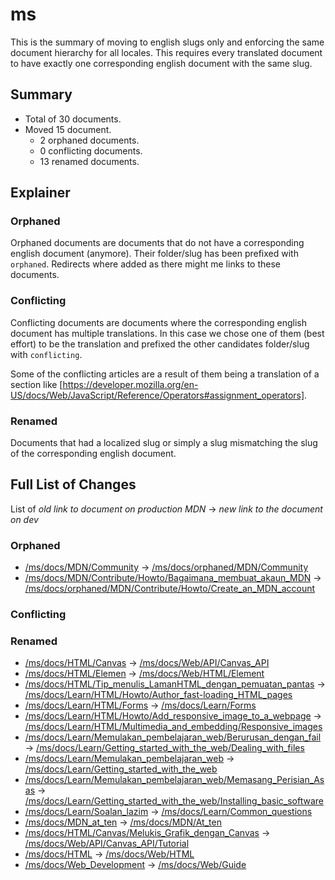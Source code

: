 # ms

This is the summary of moving to english slugs only and enforcing the same
document hierarchy for all locales. This requires every translated document to
have exactly one corresponding english document with the same slug.

## Summary

* Total of 30 documents.
* Moved 15 document.
  * 2 orphaned documents.
  * 0 conflicting documents.
  * 13 renamed documents.

## Explainer

### Orphaned

Orphaned documents are documents that do not have a corresponding english
document (anymore). Their folder/slug has been prefixed with `orphaned`.
Redirects where added as there might me links to these documents.

### Conflicting

Conflicting documents are documents where the corresponding english document has
multiple translations. In this case we chose one of them (best effort) to be the
translation and prefixed the other candidates folder/slug with `conflicting`.

Some of the conflicting articles are a result of them being a translation of a
section like
[https://developer.mozilla.org/en-US/docs/Web/JavaScript/Reference/Operators#assignment_operators].

### Renamed

Documents that had a localized slug or simply a slug mismatching the slug of the
corresponding english document.

## Full List of Changes

List of _old link to document on production MDN_
→ _new link to the document on dev_

### Orphaned

* [/ms/docs/MDN/Community](https://developer.mozilla.org/ms/docs/MDN/Community) → [/ms/docs/orphaned/MDN/Community](https://unslugged.content.dev.mdn.mozit.cloud/ms/docs/orphaned/MDN/Community)
* [/ms/docs/MDN/Contribute/Howto/Bagaimana_membuat_akaun_MDN](https://developer.mozilla.org/ms/docs/MDN/Contribute/Howto/Bagaimana_membuat_akaun_MDN) → [/ms/docs/orphaned/MDN/Contribute/Howto/Create_an_MDN_account](https://unslugged.content.dev.mdn.mozit.cloud/ms/docs/orphaned/MDN/Contribute/Howto/Create_an_MDN_account)

### Conflicting


### Renamed
* [/ms/docs/HTML/Canvas](https://developer.mozilla.org/ms/docs/HTML/Canvas) → [/ms/docs/Web/API/Canvas_API](https://unslugged.content.dev.mdn.mozit.cloud/ms/docs/Web/API/Canvas_API)
* [/ms/docs/HTML/Elemen](https://developer.mozilla.org/ms/docs/HTML/Elemen) → [/ms/docs/Web/HTML/Element](https://unslugged.content.dev.mdn.mozit.cloud/ms/docs/Web/HTML/Element)
* [/ms/docs/HTML/Tip_menulis_LamanHTML_dengan_pemuatan_pantas](https://developer.mozilla.org/ms/docs/HTML/Tip_menulis_LamanHTML_dengan_pemuatan_pantas) → [/ms/docs/Learn/HTML/Howto/Author_fast-loading_HTML_pages](https://unslugged.content.dev.mdn.mozit.cloud/ms/docs/Learn/HTML/Howto/Author_fast-loading_HTML_pages)
* [/ms/docs/Learn/HTML/Forms](https://developer.mozilla.org/ms/docs/Learn/HTML/Forms) → [/ms/docs/Learn/Forms](https://unslugged.content.dev.mdn.mozit.cloud/ms/docs/Learn/Forms)
* [/ms/docs/Learn/HTML/Howto/Add_responsive_image_to_a_webpage](https://developer.mozilla.org/ms/docs/Learn/HTML/Howto/Add_responsive_image_to_a_webpage) → [/ms/docs/Learn/HTML/Multimedia_and_embedding/Responsive_images](https://unslugged.content.dev.mdn.mozit.cloud/ms/docs/Learn/HTML/Multimedia_and_embedding/Responsive_images)
* [/ms/docs/Learn/Memulakan_pembelajaran_web/Berurusan_dengan_fail](https://developer.mozilla.org/ms/docs/Learn/Memulakan_pembelajaran_web/Berurusan_dengan_fail) → [/ms/docs/Learn/Getting_started_with_the_web/Dealing_with_files](https://unslugged.content.dev.mdn.mozit.cloud/ms/docs/Learn/Getting_started_with_the_web/Dealing_with_files)
* [/ms/docs/Learn/Memulakan_pembelajaran_web](https://developer.mozilla.org/ms/docs/Learn/Memulakan_pembelajaran_web) → [/ms/docs/Learn/Getting_started_with_the_web](https://unslugged.content.dev.mdn.mozit.cloud/ms/docs/Learn/Getting_started_with_the_web)
* [/ms/docs/Learn/Memulakan_pembelajaran_web/Memasang_Perisian_Asas](https://developer.mozilla.org/ms/docs/Learn/Memulakan_pembelajaran_web/Memasang_Perisian_Asas) → [/ms/docs/Learn/Getting_started_with_the_web/Installing_basic_software](https://unslugged.content.dev.mdn.mozit.cloud/ms/docs/Learn/Getting_started_with_the_web/Installing_basic_software)
* [/ms/docs/Learn/Soalan_lazim](https://developer.mozilla.org/ms/docs/Learn/Soalan_lazim) → [/ms/docs/Learn/Common_questions](https://unslugged.content.dev.mdn.mozit.cloud/ms/docs/Learn/Common_questions)
* [/ms/docs/MDN_at_ten](https://developer.mozilla.org/ms/docs/MDN_at_ten) → [/ms/docs/MDN/At_ten](https://unslugged.content.dev.mdn.mozit.cloud/ms/docs/MDN/At_ten)
* [/ms/docs/HTML/Canvas/Melukis_Grafik_dengan_Canvas](https://developer.mozilla.org/ms/docs/HTML/Canvas/Melukis_Grafik_dengan_Canvas) → [/ms/docs/Web/API/Canvas_API/Tutorial](https://unslugged.content.dev.mdn.mozit.cloud/ms/docs/Web/API/Canvas_API/Tutorial)
* [/ms/docs/HTML](https://developer.mozilla.org/ms/docs/HTML) → [/ms/docs/Web/HTML](https://unslugged.content.dev.mdn.mozit.cloud/ms/docs/Web/HTML)
* [/ms/docs/Web_Development](https://developer.mozilla.org/ms/docs/Web_Development) → [/ms/docs/Web/Guide](https://unslugged.content.dev.mdn.mozit.cloud/ms/docs/Web/Guide)
